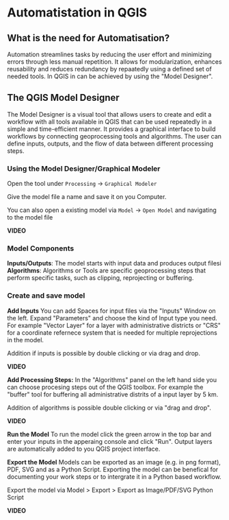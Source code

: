 # Automatistation in QGIS

## What is the need for Automatisation?
Automation streamlines tasks by reducing the user effort and minimizing errors through less manual repetition. It allows for modularization, enhances reusability and reduces redundancy by repaatedly using a defined set of needed tools. In QGIS in can be achieved by using the "Model Designer".

## The QGIS Model Designer
The Model Designer is a visual tool that allows users to create and edit a workflow with all tools available in QGIS that can be used repeatedly in a simple and time-efficient manner. It provides a graphical interface to build workflows by connecting geoprocessing tools and algorithms. The user can define inputs, outputs, and the flow of data between different processing steps.

### Using the Model Designer/Graphical Modeler

Open the tool under `Processing` -> `Graphical Modeler`

Give the model file a name and save it on you Computer.

You can also open a existing model via `Model` -> `Open Model` and navigating to the model file


**VIDEO**

### Model Components
**Inputs/Outputs**: The model starts with input data and produces output filesi
**Algorithms**: Algorithms or Tools are specific geoprocessing steps that perform specific tasks, such as clipping, reprojecting or buffering.


### Create and save model

**Add Inputs**
You can add Spaces for input files via the "Inputs" Window on the left. Expand "Parameters" and choose the kind of Input type you need. For example "Vector Layer" for a layer with administrative districts or "CRS" for a coordinate refernece system that is needed for multiple reprojections in the model.

Addition if inputs is possible by double clicking or via drag and drop.

**VIDEO**


**Add Processing Steps:**
In the "Algorithms" panel on the left hand side you can choose procesing steps out of the QGIS toolbox. For example the "buffer" tool for buffering all administrative distrits of a input layer by 5 km.

Addition of algorithms is possible double clicking or via "drag and drop".

**VIDEO**


**Run the Model**
To run the model click the green arrow in the top bar and enter your inputs in the apperaing console and click "Run". Output layers are automatically added to you QGIS project interface.

**Export the Model**
Models can be exported as an image (e.g. in png format), PDF, SVG and as a Python Script. Exporting the model can be benefical for documenting your work steps or to intergrate it in a Python based workflow.

Export the model via Model > Export > Export as Image/PDF/SVG Python Script

**VIDEO**